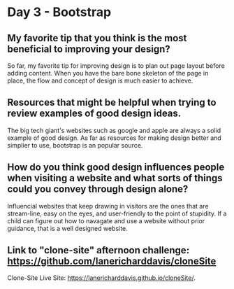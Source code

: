 # Day 3 - Bootstrap

## My favorite tip that you think is the most beneficial to improving your design?
So far, my favorite tip for improving design is to plan out page layout before adding content.  When you have the bare bone skeleton of the page in place, the flow and concept of design is much easier to achieve.  

## Resources that might be helpful when trying to review examples of good design ideas.
The big tech giant's websites such as google and apple are always a solid example of good design.  As far as resources for making design better and simplier to use, bootstrap is an popular source.


## How do you think good design influences people when visiting a website and what sorts of things could you convey through design alone?
Influencial websites that keep drawing in visitors are the ones that are stream-line, easy on the eyes, and user-friendly to the point of stupidity.  If a child can figure out how to navagate and use a website without prior guidance, that is a well designed website.


## Link to "clone-site" afternoon challenge: https://github.com/lanericharddavis/cloneSite

Clone-Site Live Site:
https://lanericharddavis.github.io/cloneSite/.